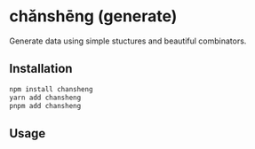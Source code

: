 # chǎnshēng (generate)

Generate data using simple stuctures and beautiful combinators.

## Installation

```sh
npm install chansheng
yarn add chansheng
pnpm add chansheng
```

## Usage
